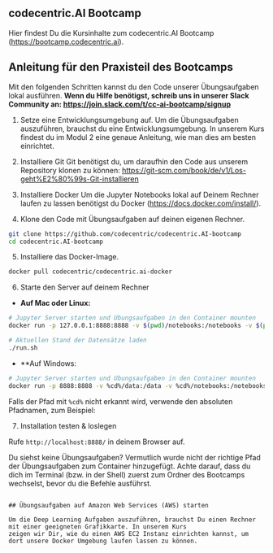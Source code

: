 ## codecentric.AI Bootcamp

Hier findest Du die Kursinhalte zum codecentric.AI Bootcamp (https://bootcamp.codecentric.ai).

## Anleitung für den Praxisteil des Bootcamps
Mit den folgenden Schritten kannst du den Code unserer Übungsaufgaben lokal ausführen.
**Wenn du Hilfe benötigst, schreib uns in unserer Slack Community an: https://join.slack.com/t/cc-ai-bootcamp/signup**

1. Setze eine Entwicklungsumgebung auf.
Um die Übungsaufgaben auszuführen, brauchst du eine Entwicklungsumgebung. In unserem Kurs findest du im Modul 2 eine
genaue Anleitung, wie man dies am besten einrichtet.

2. Installiere Git
Git benötigst du, um daraufhin den Code aus unserem Repository klonen zu können: https://git-scm.com/book/de/v1/Los-geht%E2%80%99s-Git-installieren

3. Installiere Docker
Um die Jupyter Notebooks lokal auf Deinem Rechner laufen zu lassen benötigst du Docker (https://docs.docker.com/install/).

4. Klone den Code mit Übungsaufgaben auf deinen eigenen Rechner.

```bash
git clone https://github.com/codecentric/codecentric.AI-bootcamp
cd codecentric.AI-bootcamp
```

5. Installiere das Docker-Image.

```bash
docker pull codecentric/codecentric.ai-docker
```

6. Starte den Server auf deinem Rechner

  - **Auf Mac oder Linux:**

```bash
# Jupyter Server starten und Übungsaufgaben in den Container mounten
docker run -p 127.0.0.1:8888:8888 -v $(pwd)/notebooks:/notebooks -v $(pwd)/data:/data codecentric.ai-docker

# Aktuellen Stand der Datensätze laden
./run.sh
```
  - **Auf Windows:



```bash
# Jupyter Server starten und Übungsaufgaben in den Container mounten
docker run -p 8888:8888 -v %cd%/data:/data -v %cd%/notebooks:/notebooks codecentric/codecentric.ai-docker
```

Falls der Pfad mit `%cd%` nicht erkannt wird, verwende den absoluten Pfadnamen, zum Beispiel:

7. Installation testen & loslegen

Rufe `http://localhost:8888/` in deinem Browser auf.

Du siehst keine Übungsaufgaben? 
Vermutlich wurde nicht der richtige Pfad der Übungsaufgaben zum Container hinzugefügt. Achte darauf, dass du dich im Terminal (bzw. in der Shell) zuerst zum Ordner des Bootcamps wechselst, bevor du die Befehle ausführst.

```

## Übungsaufgaben auf Amazon Web Services (AWS) starten

Um die Deep Learning Aufgaben auszuführen, brauchst Du einen Rechner mit einer geeigneten Grafikkarte. In unserem Kurs
zeigen wir Dir, wie du einen AWS EC2 Instanz einrichten kannst, um dort unsere Docker Umgebung laufen lassen zu können.
